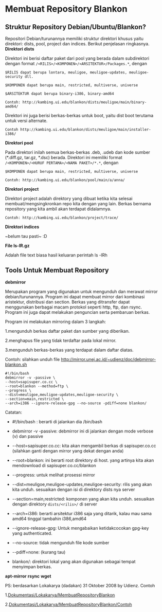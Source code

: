 # Membuat Repository Blankon
## Struktur Repository Debian/Ubuntu/Blankon?

Repositori Debian/turunannya memiliki struktur direktori khusus yaitu direktori: dists, pool, project dan indices. Berikut penjelasan ringkasnya.
**Direktori dists**

Direktori ini berisi daftar paket dari pool yang berada dalam subdirektori dengan format `/<RILIS>/<KOMPONEN>/<ARSITEKTUR>/Packages.*`, dengan
```
$RILIS dapat berupa lontara, meuligoe, meuligoe-updates, meuligoe-security dll.

$KOMPONEN dapat berupa main, restricted, multiverse, universe

$ARSITEKTUR dapat berupa binary-i386, binary-amd64
```
```
Contoh: ​http://kambing.ui.edu/blankon/dists/meuligoe/main/binary-amd64/
```
Direktori ini juga berisi berkas-berkas untuk boot, yaitu dist boot terutama untuk versi alternate.
```
Contoh ​http://kambing.ui.edu/blankon/dists/meuligoe/main/installer-i386/
```
**Direktori pool**

Pada direktori inilah semua berkas-berkas .deb, .udeb dan kode sumber (*.diff.gz, tar.gz, *.dsc) berada. Direktori ini memiliki format `/<KOMPONEN>/<HURUF PERTAMA>/<NAMA PAKET>/*.*`, dengan
```
$KOMPONEN dapat berupa main, restricted, multiverse, universe

Contoh: ​http://kambing.ui.edu/blankon/pool/main/a/anna/
```

**Direktori project**

Direktori project adalah direktory yang dibuat ketika kita selesai membuat/mengsingkronkan repo kita dengan yang lain. Berkas bernama repository yang kita ambil akan terdapat didalamnya.
```
Contoh: ​http://kambing.ui.edu/blankon/project/trace/
```

**Direktori indices**

\~belum tau pasti\~ :D

**File ls-lR.gz**

Adalah file text biasa hasil keluaran perintah ls -lRh

## Tools Untuk Membuat Repository
**debmirror**

Merupakan program yang digunakan untuk mengunduh dan merawat mirror debian/turunannya. Program ini dapat membuat mirror dari kombinasi aristektur, distribusi dan section. Berkas yang ditransfer dapat menggunakan berbagai macam protokol seperti http, ftp, dan rsync. Program ini juga dapat melakukan penguncian serta pembaruan berkas.

Program ini melakukan mirroring dalam 3 langkah:

1.mengunduh berkas daftar paket dan sumber yang diberikan. 

2.menghapus file yang tidak terdaftar pada lokal mirror. 

3.mengunduh berkas-berkas yang terdapat dalam daftar diatas. 

Contoh: silahkan unduh file ​http://mirror.unej.ac.id/~udienz/doc/debmirror-blankon.sh

```
#!/bin/bash
debmirror -v -passive \
--host=sapisuper.co.cc \
--root=blankon --method=ftp \
--progress \
--dist=meuligoe,meuligoe-updates,meuligoe-security \
--section=main,restricted \
--arch=i386 --ignore-release-gpg --no-source -pdiff=none blankon/ 
```

Catatan:

   * #!/bin/bash : berarti di jalankan dia /bin/bash 

   * debmirror -v -passive: debmirror ini di jalankan dengan mode verbose (v) dan passive 

   * --host=sapisuper.co.cc: kita akan mengambil berkas di sapisuper.co.cc (silahkan ganti dengan mirror yang dekat dengan anda) 

   * --root=blankon: ini berarti root direktory di host. yang artinya kita akan mendownload di sapisuper.co.cc/blankon 

   * --progress: untuk melihat prosessi mirror 

   * --dist=meuligoe,meuligoe-updates,meuligoe-security: rilis yang akan kita unduh. sesuaikan dengan isi di direktory dists nya server 

   * --section=main,restricted: komponen yang akan kita unduh. sesuaikan dengan direktory `dists/<rilis>/` di server 

   * --arch=i386: berarti arsitektur i386 saja yang ditarik, kalau mau sama amd64 tinggal tambahin i386,amd64 

   * --ignore-release-gpg: Untuk mengabaikan ketidakcocokan gpg-key yang authenticated. 

   * --no-source: tidak mengunduh file kode sumber 

   * --pdiff=none: (kurang tau) 

   * blankon/: direktori lokal yang akan digunakan sebagai tempat menyimpan berkas. 

**apt-mirror**
**rsync**
**wget**

PS: berdasarkan Lokakarya (dadakan) 31 Oktober 2008 by Udienz.
Contoh

1.[Dokumentasi/Lokakarya/MembuatRepositoryBlankon](dev.blankonlinux.or.id/wiki/Dokumentasi/Lokakarya/MembuatRepositoryBlankon)

2.[Dokumentasi/Lokakarya/MembuatRepositoryBlankon/Contoh](dev.blankonlinux.or.id/wiki/Dokumentasi/Lokakarya/MembuatRepositoryBlankon/Contoh)
